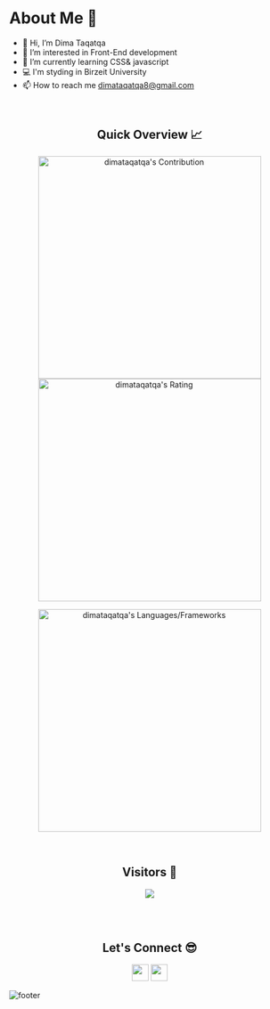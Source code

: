 <h1>About Me 📌</h1>

- 👋 Hi, I’m Dima Taqatqa
- 👀 I’m interested in Front-End development
- 🌱 I’m currently learning CSS& javascript
- 💻 I'm styding in Birzeit University
- 📫 How to reach me dimataqatqa8@gmail.com

<br />

<h2 align="center">Quick Overview 📈</h2>
  
  <p align = "center">
 
</p>

<p align = "center">
  <img src = "https://github-readme-stats.vercel.app/api?username=dimataqatqa&count_private=true&theme=dracula&hide_border=true" alt = "dimataqatqa's Contribution" width = 400 >
  <img src = "https://github-readme-streak-stats.herokuapp.com?user=dimataqatqa&theme=dracula&hide_border=true" alt = "dimataqatqa's Rating" width = 400 >

</p>

<p align = "center">

 <img src = "https://github-readme-stats.vercel.app/api/top-langs?username=dimataqatqa&show_icons=true&count_private=true&locale=en&layout=compact&langs_count=10&hide_border=true&bg_color=282A36&title_color=DD6387&text_color=fff&icon_color=fff" alt = "dimataqatqa's Languages/Frameworks" width = 400 />
</p>


<br />
<h2 align="center">Visitors 👀</h2>
<div align="center" >
  <img src="https://profile-counter.glitch.me/dimataqatqa/count.svg"></img>
</div>

<br /><br />
<h2 align="center">Let's Connect 😎</h2>
<p align="center">
  <a href = "mailto:dimataqatqa8@gmail.com"><img src = "https://img.shields.io/badge/Gmail-D14836?style=for-the-badge&logo=gmail&logoColor=white" height = 30></a>
  <a href = "https://www.linkedin.com/in/dima-taqatqa-68932b217/"><img src = "https://img.shields.io/badge/LinkedIn-0077B5?style=for-the-badge&logo=linkedin&logoColor=white"     height = 30></a>
 
</p>


![footer](https://capsule-render.vercel.app/api?type=waving&color=gradient&height=150&section=footer)
<!---
DimaTaqatqa/DimaTaqatqa is a ✨ special ✨ repository because its `README.md` (this file) appears on your GitHub profile.
You can click the Preview link to take a look at your changes.
--->

